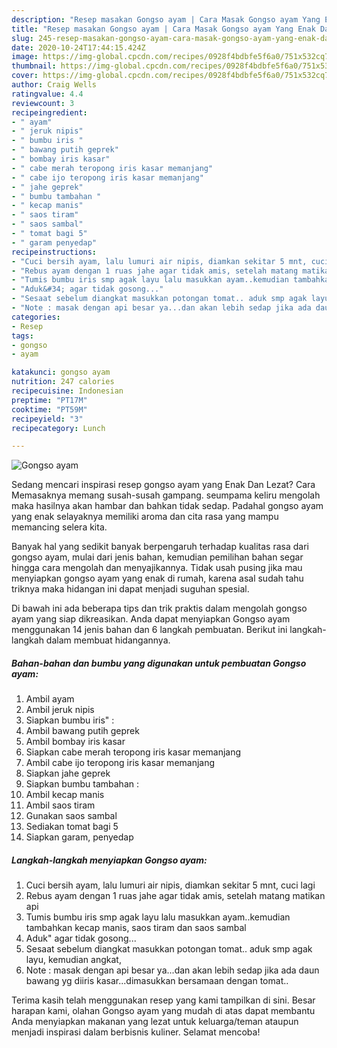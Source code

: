 ```yaml
---
description: "Resep masakan Gongso ayam | Cara Masak Gongso ayam Yang Enak Dan Lezat"
title: "Resep masakan Gongso ayam | Cara Masak Gongso ayam Yang Enak Dan Lezat"
slug: 245-resep-masakan-gongso-ayam-cara-masak-gongso-ayam-yang-enak-dan-lezat
date: 2020-10-24T17:44:15.424Z
image: https://img-global.cpcdn.com/recipes/0928f4bdbfe5f6a0/751x532cq70/gongso-ayam-foto-resep-utama.jpg
thumbnail: https://img-global.cpcdn.com/recipes/0928f4bdbfe5f6a0/751x532cq70/gongso-ayam-foto-resep-utama.jpg
cover: https://img-global.cpcdn.com/recipes/0928f4bdbfe5f6a0/751x532cq70/gongso-ayam-foto-resep-utama.jpg
author: Craig Wells
ratingvalue: 4.4
reviewcount: 3
recipeingredient:
- " ayam"
- " jeruk nipis"
- " bumbu iris "
- " bawang putih geprek"
- " bombay iris kasar"
- " cabe merah teropong iris kasar memanjang"
- " cabe ijo teropong iris kasar memanjang"
- " jahe geprek"
- " bumbu tambahan "
- " kecap manis"
- " saos tiram"
- " saos sambal"
- " tomat bagi 5"
- " garam penyedap"
recipeinstructions:
- "Cuci bersih ayam, lalu lumuri air nipis, diamkan sekitar 5 mnt, cuci lagi"
- "Rebus ayam dengan 1 ruas jahe agar tidak amis, setelah matang matikan api"
- "Tumis bumbu iris smp agak layu lalu masukkan ayam..kemudian tambahkan kecap manis, saos tiram dan saos sambal"
- "Aduk&#34; agar tidak gosong..."
- "Sesaat sebelum diangkat masukkan potongan tomat.. aduk smp agak layu, kemudian angkat,"
- "Note : masak dengan api besar ya...dan akan lebih sedap jika ada daun bawang yg diiris kasar...dimasukkan bersamaan dengan tomat.."
categories:
- Resep
tags:
- gongso
- ayam

katakunci: gongso ayam 
nutrition: 247 calories
recipecuisine: Indonesian
preptime: "PT17M"
cooktime: "PT59M"
recipeyield: "3"
recipecategory: Lunch

---
```



![Gongso ayam](https://img-global.cpcdn.com/recipes/0928f4bdbfe5f6a0/751x532cq70/gongso-ayam-foto-resep-utama.jpg)

Sedang mencari inspirasi resep gongso ayam yang Enak Dan Lezat? Cara Memasaknya memang susah-susah gampang. seumpama keliru mengolah maka hasilnya akan hambar dan bahkan tidak sedap. Padahal gongso ayam yang enak selayaknya memiliki aroma dan cita rasa yang mampu memancing selera kita.



Banyak hal yang sedikit banyak berpengaruh terhadap kualitas rasa dari gongso ayam, mulai dari jenis bahan, kemudian pemilihan bahan segar hingga cara mengolah dan menyajikannya. Tidak usah pusing jika mau menyiapkan gongso ayam yang enak di rumah, karena asal sudah tahu triknya maka hidangan ini dapat menjadi suguhan spesial.


Di bawah ini ada beberapa tips dan trik praktis dalam mengolah gongso ayam yang siap dikreasikan. Anda dapat menyiapkan Gongso ayam menggunakan 14 jenis bahan dan 6 langkah pembuatan. Berikut ini langkah-langkah dalam membuat hidangannya.

<!--inarticleads1-->

##### Bahan-bahan dan bumbu yang digunakan untuk pembuatan Gongso ayam:

1. Ambil  ayam
1. Ambil  jeruk nipis
1. Siapkan  bumbu iris&#34; :
1. Ambil  bawang putih geprek
1. Ambil  bombay iris kasar
1. Siapkan  cabe merah teropong iris kasar memanjang
1. Ambil  cabe ijo teropong iris kasar memanjang
1. Siapkan  jahe geprek
1. Siapkan  bumbu tambahan :
1. Ambil  kecap manis
1. Ambil  saos tiram
1. Gunakan  saos sambal
1. Sediakan  tomat bagi 5
1. Siapkan  garam, penyedap




<!--inarticleads2-->

##### Langkah-langkah menyiapkan Gongso ayam:

1. Cuci bersih ayam, lalu lumuri air nipis, diamkan sekitar 5 mnt, cuci lagi
1. Rebus ayam dengan 1 ruas jahe agar tidak amis, setelah matang matikan api
1. Tumis bumbu iris smp agak layu lalu masukkan ayam..kemudian tambahkan kecap manis, saos tiram dan saos sambal
1. Aduk&#34; agar tidak gosong...
1. Sesaat sebelum diangkat masukkan potongan tomat.. aduk smp agak layu, kemudian angkat,
1. Note : masak dengan api besar ya...dan akan lebih sedap jika ada daun bawang yg diiris kasar...dimasukkan bersamaan dengan tomat..




Terima kasih telah menggunakan resep yang kami tampilkan di sini. Besar harapan kami, olahan Gongso ayam yang mudah di atas dapat membantu Anda menyiapkan makanan yang lezat untuk keluarga/teman ataupun menjadi inspirasi dalam berbisnis kuliner. Selamat mencoba!
